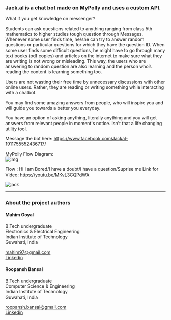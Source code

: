 ### Jack.aI is a chat bot made on MyPolly and uses a custom API.
What if you get knowledge on messenger?


Students can ask questions related to anything ranging from class 5th mathematics to higher studies tough question through Messages. 
Whenever some user finds time, he/she can try to answer random questions or particular questions for which they have the question ID. 
When some user finds some difficult questions, he might have to go through many text books (pdf copies) and articles on the internet to make sure what they are writing is not wrong or misleading. 
This way, the users who are answering to random question are also learning and the person who’s reading the content is learning something too.


Users are not wasting their free time by unnecessary discussions with other online users. 
Rather, they are reading or writing something while interacting with a chatbot.

 You may find some amazing answers from people, who will inspire you and will guide you towards a better you everyday.

You have an option of asking anything, literally anything and you will get answers from relevant people in moment's notice. Isn't  that a life changing utility tool.    

Message the bot here: https://www.facebook.com/Jackal-1911755552436717/  

MyPolly Flow Diagram:  
![img](https://github.com/roopansh/jack-ai/blob/master/Capture/Screenshot%20(35).png)

Flow : 
Hi
I am Bored/I have a doubt/I have a question/Suprise me 
Link for Video: https://youtu.be/MKvL3CQPdWA  
  
![jack](https://github.com/roopansh/jack-ai/blob/master/Capture/jack.gif)


____________________

### About the project authors

#### Mahim Goyal  
B.Tech undergraduate  
Electronics & Electrical Engineering  
Indian Institute of Technology  
Guwahati, India

mahim97@gmail.com  
[Linkedin](https://www.linkedin.com/in/mahim-goyal-b59b4095/)


#### Roopansh Bansal  
B.Tech undergraduate  
Computer Science & Engineering  
Indian Institute of Technology  
Guwahati, India  

roopansh.bansal@gmail.com   
[Linkedin](www.linkedin.com/in/roopansh-bansal)
